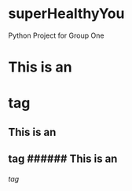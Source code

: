 # superHealthyYou
Python Project for Group One

# This is an <h1> tag
## This is an <h2> tag ###### This is an <h6> tag

